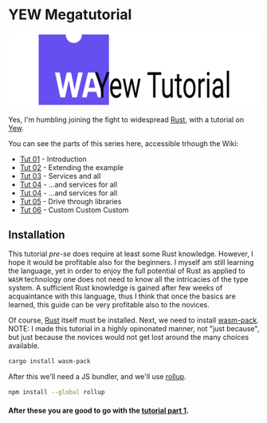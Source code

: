 # YEW Megatutorial

![](img/yewtutorial_logo.png)

Yes, I'm humbling joining the fight to widespread [Rust](https://www.rust-lang.org/), with a tutorial on [Yew](https://yew.rs).

You can see the parts of this series here, accessible trhough the Wiki:

- [Tut 01](https://github.com/davidedelpapa/yew-tutorial/wiki/Tut-01) - Introduction
- [Tut 02](https://github.com/davidedelpapa/yew-tutorial/wiki/Tut-02) - Extending the example
- [Tut 03](https://github.com/davidedelpapa/yew-tutorial/wiki/Tut-03) - Services and all
- [Tut 04](https://github.com/davidedelpapa/yew-tutorial/wiki/Tut-04) - ...and services for all
- [Tut 04](https://github.com/davidedelpapa/yew-tutorial/wiki/Tut-04) - ...and services for all
- [Tut 05](https://github.com/davidedelpapa/yew-tutorial/wiki/Tut-05) - Drive through libraries
- [Tut 06](https://github.com/davidedelpapa/yew-tutorial/wiki/Tut-06) - Custom Custom Custom

## Installation

This tutorial _pre-se_ does require at least some Rust knowledge.
However, I hope it would be profitable also for the beginners. I myself am still learning the language, yet in order to enjoy the full potential of Rust as applied to `WASM` technology one does not need to know all the intricacies of the type system.
A sufficient Rust knowledge is gained after few weeks of acquaintance with this language, thus I think that once the basics are learned, this guide can be very profitable also to the novices.

Of course, [Rust](https://www.rust-lang.org/tools/install) itself must be installed. Next, we need to install [wasm-pack](https://rustwasm.github.io/wasm-pack/). NOTE: I made this tutorial in a highly opinonated manner, not "just because", but just because the novices would not get lost around the many choices available.

```sh
cargo install wasm-pack
```

After this we'll need a JS bundler, and we'll use [rollup](https://rollupjs.org).

```sh
npm install --global rollup
```

#### After these you are good to go with the [tutorial part 1](https://github.com/davidedelpapa/yew-tutorial/wiki/Tut-01).
